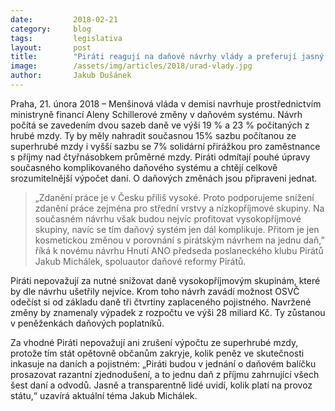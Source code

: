 ```yaml
---
date:         2018-02-21
category:     blog
tags:         legislativa
layout:       post
title:        "Piráti reagují na daňové návrhy vlády a preferují jasný daňový systém"
image:        /assets/img/articles/2018/urad-vlady.jpg
author:       Jakub Dušánek
---
```


Praha, 21. února 2018 – Menšinová vláda v demisi navrhuje prostřednictvím ministryně financí Aleny Schillerové změny v daňovém systému. Návrh počítá se zavedením dvou sazeb daně ve výši 19 % a 23 % počítaných z hrubé mzdy. Ty by měly nahradit současnou 15% sazbu počítanou ze superhrubé mzdy i vyšší sazbu se 7% solidární přirážkou pro zaměstnance s příjmy nad čtyřnásobkem průměrné mzdy. Piráti odmítají pouhé úpravy současného komplikovaného daňového systému a chtějí celkově srozumitelnější výpočet daní. O daňových změnách jsou připraveni jednat.
 
> „Zdanění práce je v Česku příliš vysoké. Proto podporujeme snížení zdanění práce zejména pro střední vrstvy a nízkopříjmové skupiny. Na současném návrhu však budou nejvíc profitovat vysokopříjmové skupiny, navíc se tím daňový systém jen dál komplikuje. Přitom je jen kosmetickou změnou v porovnání s pirátským návrhem na jednu daň,” říká k novému návrhu Hnutí ANO předseda poslaneckého klubu Pirátů Jakub Michálek, spoluautor daňové reformy Pirátů.
 
Piráti nepovažují za nutné snižovat daně vysokopříjmovým skupinám, které by dle návrhu ušetřily nejvíce. Krom toho návrh zavádí možnost OSVČ odečíst si od základu daně tři čtvrtiny zaplaceného pojistného. Navržené změny by znamenaly výpadek z rozpočtu ve výši 28 miliard Kč. Ty zůstanou v peněženkách daňových poplatníků.
 
Za vhodné Piráti nepovažují ani zrušení výpočtu ze superhrubé mzdy, protože tím stát opětovně občanům zakryje, kolik peněz ve skutečnosti inkasuje na daních a pojistném: „Piráti budou v jednání o daňovém balíčku prosazovat razantní zjednodušení, a to jednu daň z příjmu zahrnující všech šest daní a odvodů. Jasně a transparentně lidé uvidí, kolik platí na provoz státu,“ uzavírá aktuální téma Jakub Michálek.
